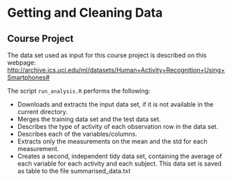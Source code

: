 # Getting and Cleaning Data
## Course Project

The data set used as input for this course project is described on this webpage: http://archive.ics.uci.edu/ml/datasets/Human+Activity+Recognition+Using+Smartphones#

The script `run_analysis.R` performs the following:

- Downloads and extracts the input data set, if it is not available in the current directory.
- Merges the training data set and the test data set.
- Describes the type of activity of each observation row in the data set.
- Describes each of the variables/columns.
- Extracts only the measurements on the mean and the std for each measurement.
- Creates a second, independent tidy data set, containing the average of each variable for each activity and each subject. This data set is saved as table to the file summarised_data.txt
